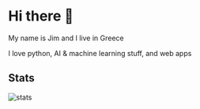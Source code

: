 # Hi there 👋
My name is Jim and I live in Greece

I love python, AI & machine learning stuff, and web apps

## Stats
![stats](https://github-readme-stats.vercel.app/api/top-langs/?username=jimmydin7&theme=gruvbox)
